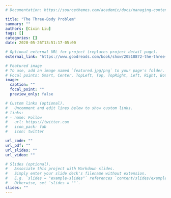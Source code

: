 ```yaml
---
# Documentation: https://sourcethemes.com/academic/docs/managing-content/

title: "The Three-Body Problem"
summary: ""
authors: [Cixin Liu]
tags: []
categories: []
date: 2020-05-26T13:51:17-05:00

# Optional external URL for project (replaces project detail page).
external_link: "https://www.goodreads.com/book/show/20518872-the-three-body-problem"

# Featured image
# To use, add an image named `featured.jpg/png` to your page's folder.
# Focal points: Smart, Center, TopLeft, Top, TopRight, Left, Right, BottomLeft, Bottom, BottomRight.
image:
  caption: ""
  focal_point: ""
  preview_only: false

# Custom links (optional).
#   Uncomment and edit lines below to show custom links.
# links:
# - name: Follow
#   url: https://twitter.com
#   icon_pack: fab
#   icon: twitter

url_code: ""
url_pdf: ""
url_slides: ""
url_video: ""

# Slides (optional).
#   Associate this project with Markdown slides.
#   Simply enter your slide deck's filename without extension.
#   E.g. `slides = "example-slides"` references `content/slides/example-slides.md`.
#   Otherwise, set `slides = ""`.
slides: ""
---
```

